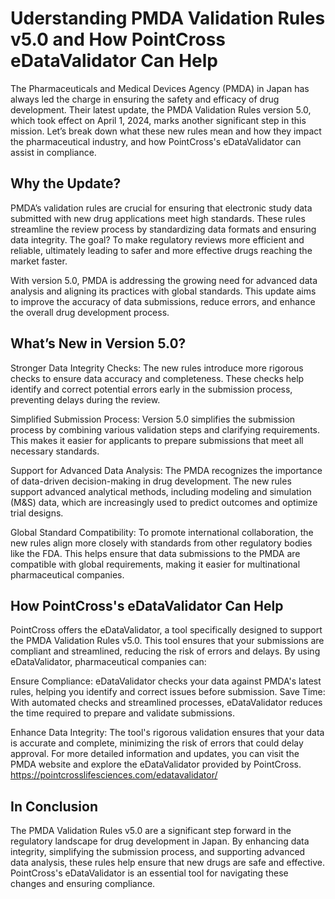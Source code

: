 # Uderstanding PMDA Validation Rules v5.0 and How PointCross eDataValidator Can Help
The Pharmaceuticals and Medical Devices Agency (PMDA) in Japan has always led the charge in ensuring the safety and efficacy of drug development. Their latest update, the PMDA Validation Rules version 5.0, which took effect on April 1, 2024, marks another significant step in this mission. Let’s break down what these new rules mean and how they impact the pharmaceutical industry, and how PointCross's eDataValidator can assist in compliance.

## Why the Update?
PMDA’s validation rules are crucial for ensuring that electronic study data submitted with new drug applications meet high standards. These rules streamline the review process by standardizing data formats and ensuring data integrity. The goal? To make regulatory reviews more efficient and reliable, ultimately leading to safer and more effective drugs reaching the market faster.

With version 5.0, PMDA is addressing the growing need for advanced data analysis and aligning its practices with global standards. This update aims to improve the accuracy of data submissions, reduce errors, and enhance the overall drug development process.

## What’s New in Version 5.0?
Stronger Data Integrity Checks: The new rules introduce more rigorous checks to ensure data accuracy and completeness. These checks help identify and correct potential errors early in the submission process, preventing delays during the review.

Simplified Submission Process: Version 5.0 simplifies the submission process by combining various validation steps and clarifying requirements. This makes it easier for applicants to prepare submissions that meet all necessary standards.

Support for Advanced Data Analysis: The PMDA recognizes the importance of data-driven decision-making in drug development. The new rules support advanced analytical methods, including modeling and simulation (M&S) data, which are increasingly used to predict outcomes and optimize trial designs.

Global Standard Compatibility: To promote international collaboration, the new rules align more closely with standards from other regulatory bodies like the FDA. This helps ensure that data submissions to the PMDA are compatible with global requirements, making it easier for multinational pharmaceutical companies.

## How PointCross's eDataValidator Can Help
PointCross offers the eDataValidator, a tool specifically designed to support the PMDA Validation Rules v5.0. This tool ensures that your submissions are compliant and streamlined, reducing the risk of errors and delays. By using eDataValidator, pharmaceutical companies can:

Ensure Compliance: eDataValidator checks your data against PMDA's latest rules, helping you identify and correct issues before submission.
Save Time: With automated checks and streamlined processes, eDataValidator reduces the time required to prepare and validate submissions.

Enhance Data Integrity: The tool's rigorous validation ensures that your data is accurate and complete, minimizing the risk of errors that could delay approval.
For more detailed information and updates, you can visit the PMDA website and explore the eDataValidator provided by PointCross. https://pointcrosslifesciences.com/edatavalidator/

## In Conclusion
The PMDA Validation Rules v5.0 are a significant step forward in the regulatory landscape for drug development in Japan. By enhancing data integrity, simplifying the submission process, and supporting advanced data analysis, these rules help ensure that new drugs are safe and effective. PointCross's eDataValidator is an essential tool for navigating these changes and ensuring compliance.
